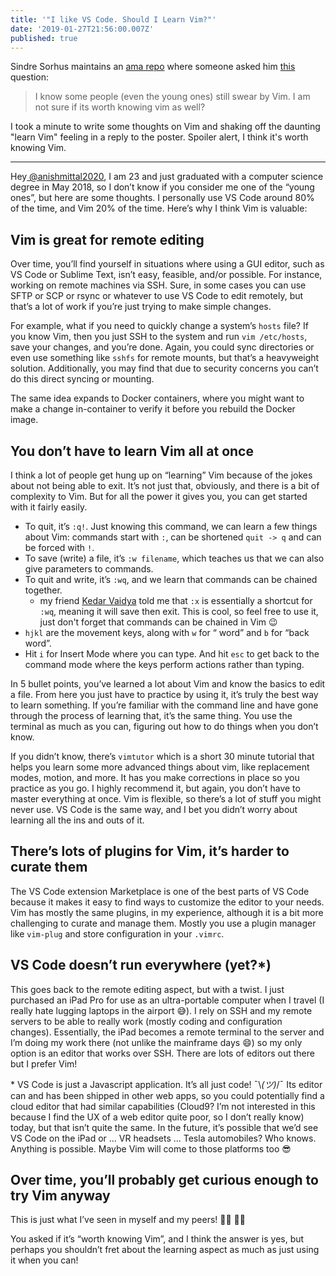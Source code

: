 ```yaml
---
title: '"I like VS Code. Should I Learn Vim?"'
date: '2019-01-27T21:56:00.007Z'
published: true
---
```


Sindre Sorhus maintains an [ama repo](https://github.com/sindresorhus/ama/) where someone asked him [this](https://github.com/sindresorhus/ama/issues/568) question:

> I know some people (even the young ones) still swear by Vim. I am not sure if its worth knowing vim as well?

I took a minute to write some thoughts on Vim and shaking off the daunting
"learn Vim" feeling in a reply to the poster. Spoiler alert, I think it's worth knowing Vim.

---

Hey[ @anishmittal2020](https://github.com/anishmittal2020), I am 23 and just graduated with a computer science degree in May 2018, so I don’t know if you consider me one of the “young ones”, but here are some thoughts. I personally use VS Code around 80% of the time, and Vim 20% of the time. Here’s why I think Vim is valuable:

## Vim is great for remote editing

Over time, you’ll find yourself in situations where using a GUI editor, such as VS Code or Sublime Text, isn’t easy, feasible, and/or possible. For instance, working on remote machines via SSH. Sure, in some cases you can use SFTP or SCP or rsync or whatever to use VS Code to edit remotely, but that’s a lot of work if you’re just trying to make simple changes.

For example, what if you need to quickly change a system’s `hosts` file? If you know Vim, then you just SSH to the system and run `vim /etc/hosts`, save your changes, and you’re done. Again, you could sync directories or even use something like `sshfs` for remote mounts, but that’s a heavyweight solution. Additionally, you may find that due to security concerns you can’t do this direct syncing or mounting.

The same idea expands to Docker containers, where you might want to make a change in-container to verify it before you rebuild the Docker image.

## You don’t have to learn Vim all at once

I think a lot of people get hung up on “learning” Vim because of the jokes about not being able to exit. It’s not just that, obviously, and there is a bit of complexity to Vim. But for all the power it gives you, you can get started with it fairly easily.

- To quit, it’s `:q!`. Just knowing this command, we can learn a few things about Vim: commands start with `:`, can be shortened `quit -> q` and can be forced with `!`.
- To save (write) a file, it’s `:w filename`, which teaches us that we can also give parameters to commands.
- To quit and write, it’s `:wq`, and we learn that commands can be chained together.
  - my friend [Kedar Vaidya](http://kedarv.com) told me that `:x` is essentially a shortcut for `:wq`, meaning it will save then exit. This is cool, so feel free to use it, just don't forget that commands can be chained in Vim 😉
- `hjkl` are the movement keys, along with `w` for “ word” and `b` for “back word”.
- Hit `i` for Insert Mode where you can type. And hit `esc` to get back to the command mode where the keys perform actions rather than typing.

In 5 bullet points, you’ve learned a lot about Vim and know the basics to edit a file. From here you just have to practice by using it, it’s truly the best way to learn something. If you’re familiar with the command line and have gone through the process of learning that, it’s the same thing. You use the terminal as much as you can, figuring out how to do things when you don’t know.

If you didn’t know, there’s `vimtutor` which is a short 30 minute tutorial that helps you learn some more advanced things about vim, like replacement modes, motion, and more. It has you make corrections in place so you practice as you go. I highly recommend it, but again, you don’t have to master everything at once. Vim is flexible, so there’s a lot of stuff you might never use. VS Code is the same way, and I bet you didn’t worry about learning all the ins and outs of it.

## There’s lots of plugins for Vim, it’s harder to curate them

The VS Code extension Marketplace is one of the best parts of VS Code because it makes it easy to find ways to customize the editor to your needs. Vim has mostly the same plugins, in my experience, although it is a bit more challenging to curate and manage them. Mostly you use a plugin manager like `vim-plug` and store configuration in your `.vimrc`.

## VS Code doesn’t run everywhere (yet?\*)

This goes back to the remote editing aspect, but with a twist. I just purchased an iPad Pro for use as an ultra-portable computer when I travel (I really hate lugging laptops in the airport 😅). I rely on SSH and my remote servers to be able to really work (mostly coding and configuration changes). Essentially, the iPad becomes a remote terminal to the server and I’m doing my work there (not unlike the mainframe days 😄) so my only option is an editor that works over SSH. There are lots of editors out there but I prefer Vim!

\* VS Code is just a Javascript application. It’s all just code! ¯\\_(ツ)_/¯ Its editor can and has been shipped in other web apps, so you could potentially find a cloud editor that had similar capabilities (Cloud9? I’m not interested in this because I find the UX of a web editor quite poor, so I don’t really know) today, but that isn’t quite the same. In the future, it’s possible that we’d see VS Code on the iPad or ... VR headsets ... Tesla automobiles? Who knows. Anything is possible. Maybe Vim will come to those platforms too 😎

## Over time, you’ll probably get curious enough to try Vim anyway

This is just what I’ve seen in myself and my peers! 👨‍💻 👩‍💻

You asked if it’s “worth knowing Vim”, and I think the answer is yes, but perhaps you shouldn’t fret about the learning aspect as much as just using it when you can!
